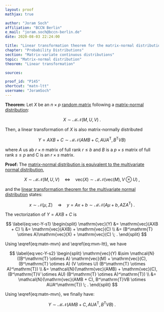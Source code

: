 ```yaml
---
layout: proof
mathjax: true

author: "Joram Soch"
affiliation: "BCCN Berlin"
e_mail: "joram.soch@bccn-berlin.de"
date: 2020-08-03 22:24:00

title: "Linear transformation theorem for the matrix-normal distribution"
chapter: "Probability Distributions"
section: "Matrix-variate continuous distributions"
topic: "Matrix-normal distribution"
theorem: "Linear transformation"

sources:

proof_id: "P145"
shortcut: "matn-ltt"
username: "JoramSoch"
---
```



**Theorem:** Let $X$ be an $n \times p$ [random matrix](/D/rmat) following a [matrix-normal distribution](/D/matn):

$$ \label{eq:matn}
X \sim \mathcal{MN}(M, U, V) \; .
$$

Then, a linear transformation of $X$ is also matrix-normally distributed

$$ \label{eq:matn-trans}
Y = AXB + C \sim \mathcal{MN}(AMB+C, AUA^\mathrm{T}, B^\mathrm{T}VB)
$$

where $A$ us ab $r \times n$ matrix of full rank $r \leq b$ and $B$ is a $p \times s$ matrix of full rank $s \leq p$ and C is an $r \times s$ matrix.


**Proof:** The [matrix-normal distribution is equivalent to the multivariate normal distribution](/P/matn-mvn),

$$ \label{eq:matn-mvn}
X \sim \mathcal{MN}(M, U, V) \quad \Leftrightarrow \quad \mathrm{vec}(X) \sim \mathcal{MN}(\mathrm{vec}(M), V \otimes U) \; ,
$$

and the [linear transformation theorem for the multivariate normal distribution](/P/mvn-ltt) states:

$$ \label{eq:mvn-ltt}
x \sim \mathcal{N}(\mu, \Sigma) \quad \Rightarrow \quad y = Ax + b \sim \mathcal{MN}(A\mu + b, A \Sigma A^\mathrm{T}) \; .
$$

The vectorization of $Y = AXB + C$ is

$$ \label{eq:vec-Y-s1}
\begin{split}
\mathrm{vec}(Y) &= \mathrm{vec}(AXB + C) \\
&= \mathrm{vec}(AXB) + \mathrm{vec}(C) \\
&= (B^\mathrm{T} \otimes A)\mathrm{vec}(X) + \mathrm{vec}(C) \; .
\end{split}
$$

Using \eqref{eq:matn-mvn} and \eqref{eq:mvn-ltt}, we have

$$ \label{eq:vec-Y-s2}
\begin{split}
\mathrm{vec}(Y) &\sim \mathcal{N}((B^\mathrm{T} \otimes A) \mathrm{vec}(M) + \mathrm{vec}(C), (B^\mathrm{T} \otimes A) (V \otimes U) (B^\mathrm{T} \otimes A)^\mathrm{T}) \\
&= \mathcal{N}(\mathrm{vec}(AMB) + \mathrm{vec}(C), (B^\mathrm{T}V \otimes AU) (B^\mathrm{T} \otimes A)^\mathrm{T}) \\
&= \mathcal{N}(\mathrm{vec}(AMB + C), B^\mathrm{T}VB \otimes AUA^\mathrm{T}) \; .
\end{split}
$$

Using \eqref{eq:matn-mvn}, we finally have:

$$ \label{eq:matn-ltt-qed}
Y \sim \mathcal{MN}(AMB + C, AUA^\mathrm{T} ,B^\mathrm{T}VB) \; .
$$